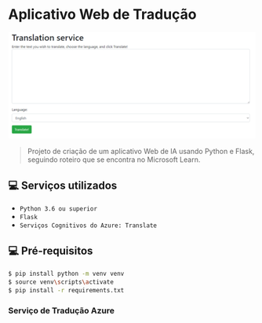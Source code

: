 # Aplicativo Web de Tradução

<img src=" app.png">
 
> Projeto de criação de um aplicativo Web de IA usando Python e Flask, seguindo roteiro que se encontra no Microsoft Learn.


## 💻 Serviços utilizados
* `Python 3.6 ou superior ` 
* `Flask`
* `Serviços Cognitivos do Azure: Translate`



## 💻 Pré-requisitos

```bash
$ pip install python -m venv venv
$ source venv\scripts\activate
$ pip install -r requirements.txt
```

### Serviço de Tradução Azure
